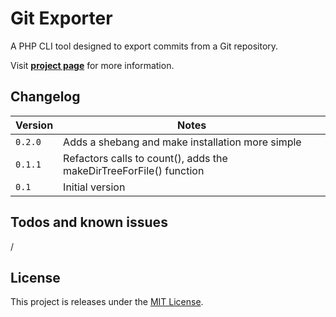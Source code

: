 # Git Exporter

A PHP CLI tool designed to export commits from a Git repository.

Visit **[project page](http://johansatge.github.io/git-exporter/)** for more information.

## Changelog

Version | Notes
------- | ---------------
`0.2.0` | Adds a shebang and make installation more simple
`0.1.1` | Refactors calls to count(), adds the makeDirTreeForFile() function
`0.1` | Initial version

## Todos and known issues

/

## License

This project is releases under the [MIT License](LICENSE).
